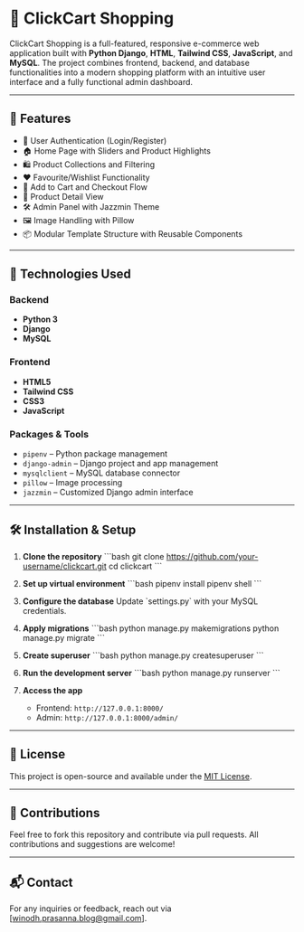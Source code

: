 # 🛒 ClickCart Shopping

ClickCart Shopping is a full-featured, responsive e-commerce web application built with **Python Django**, **HTML**, **Tailwind CSS**, **JavaScript**, and **MySQL**. The project combines frontend, backend, and database functionalities into a modern shopping platform with an intuitive user interface and a fully functional admin dashboard.

---

## 🚀 Features

- 🔐 User Authentication (Login/Register)
- 🏠 Home Page with Sliders and Product Highlights
- 🛍️ Product Collections and Filtering
- ❤️ Favourite/Wishlist Functionality
- 🛒 Add to Cart and Checkout Flow
- 📄 Product Detail View
- 🛠️ Admin Panel with Jazzmin Theme
- 🖼️ Image Handling with Pillow
- 📦 Modular Template Structure with Reusable Components

---

## 🧰 Technologies Used

### Backend
- **Python 3**
- **Django**
- **MySQL**

### Frontend
- **HTML5**
- **Tailwind CSS**
- **CSS3**
- **JavaScript**

### Packages & Tools
- `pipenv` – Python package management
- `django-admin` – Django project and app management
- `mysqlclient` – MySQL database connector
- `pillow` – Image processing
- `jazzmin` – Customized Django admin interface

---

## 🛠️ Installation & Setup

1. **Clone the repository**
   \`\`\`bash
   git clone https://github.com/your-username/clickcart.git
   cd clickcart
   \`\`\`

2. **Set up virtual environment**
   \`\`\`bash
   pipenv install
   pipenv shell
   \`\`\`

3. **Configure the database**
   Update \`settings.py\` with your MySQL credentials.

4. **Apply migrations**
   \`\`\`bash
   python manage.py makemigrations
   python manage.py migrate
   \`\`\`

5. **Create superuser**
   \`\`\`bash
   python manage.py createsuperuser
   \`\`\`

6. **Run the development server**
   \`\`\`bash
   python manage.py runserver
   \`\`\`

7. **Access the app**
   - Frontend: `http://127.0.0.1:8000/`
   - Admin: `http://127.0.0.1:8000/admin/`

---

## 📄 License

This project is open-source and available under the [MIT License](LICENSE).

---

## 🤝 Contributions

Feel free to fork this repository and contribute via pull requests. All contributions and suggestions are welcome!

---

## 📬 Contact

For any inquiries or feedback, reach out via [winodh.prasanna.blog@gmail.com].

